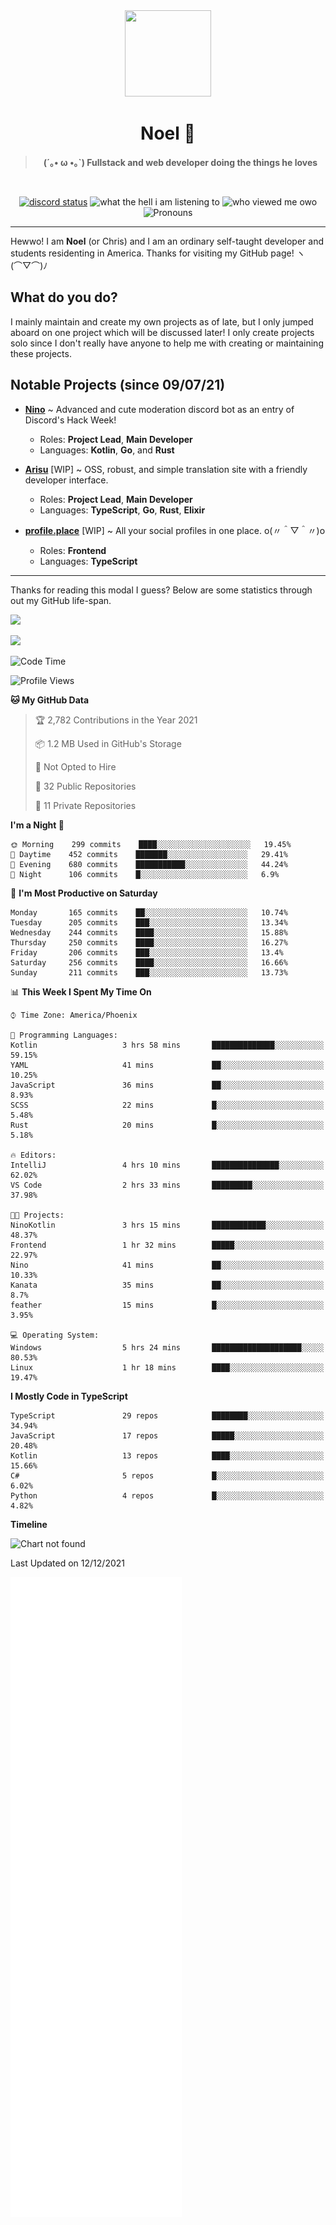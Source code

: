 <div align='center'>
  <div align='center'>
    <img
      src='https://cdn.floofy.dev/art/icons/icon_cinnamonserval.png'
      width='138'
      height='138'
    />
  </div>
  <h1>Noel 🐾</h1>
  <blockquote><strong>(´｡• ω •｡`) Fullstack and web developer doing the things he loves</strong></blockquote>

  <br />

  <a href='https://discord.com/users/280158289667555328' target='_blank'><img alt="discord status" src="https://dev.discordprofiles.me/badge/status/280158289667555328" /></a>
  <img alt="what the hell i am listening to" src="https://dev.discordprofiles.me/badge/spotify/280158289667555328" />
  <img alt="who viewed me owo" src="https://komarev.com/ghpvc/?username=auguwu" />
  <img alt='Pronouns' src='https://img.shields.io/endpoint?url=https://pronoundb.org/shields/6004d014406af11e4593a013' />
</div>

<hr />

Hewwo! I am **Noel** (or Chris) and I am an ordinary self-taught developer and students residenting in America. Thanks for visiting my GitHub page! ヽ(⌒▽⌒)ﾉ

## What do you do?
I mainly maintain and create my own projects as of late, but I only jumped aboard on one project which will be discussed later! I only create projects
solo since I don't really have anyone to help me with creating or maintaining these projects.

## Notable Projects (since 09/07/21)
- [**Nino**](https://nino.sh) ~ Advanced and cute moderation discord bot as an entry of Discord's Hack Week!
  - Roles: **Project Lead**, **Main Developer**
  - Languages: **Kotlin**, **Go**, and **Rust**

- [**Arisu**](https://arisu.land) [WIP] ~ OSS, robust, and simple translation site with a friendly developer interface.
  - Roles: **Project Lead**, **Main Developer**
  - Languages: **TypeScript**, **Go**, **Rust**, **Elixir**

- [**profile.place**](https://profile.place) [WIP] ~ All your social profiles in one place. o(〃＾▽＾〃)o
  - Roles: **Frontend**
  - Languages: **TypeScript**

---

Thanks for reading this modal I guess? Below are some statistics through out my GitHub life-span.

![](https://github-readme-stats.vercel.app/api?username=auguwu&count_private=true&show_icons=true&theme=gruvbox)

![](https://github-readme-stats.vercel.app/api/top-langs/?username=auguwu&layout=compact&theme=gruvbox)

<!--START_SECTION:waka-->
![Code Time](http://img.shields.io/badge/Code%20Time-2%2C490%20hrs%2036%20mins-blue)

![Profile Views](http://img.shields.io/badge/Profile%20Views-10-blue)

**🐱 My GitHub Data** 

> 🏆 2,782 Contributions in the Year 2021
 > 
> 📦 1.2 MB Used in GitHub's Storage 
 > 
> 🚫 Not Opted to Hire
 > 
> 📜 32 Public Repositories 
 > 
> 🔑 11 Private Repositories  
 > 
**I'm a Night 🦉** 

```text
🌞 Morning    299 commits    ████░░░░░░░░░░░░░░░░░░░░░   19.45% 
🌆 Daytime    452 commits    ███████░░░░░░░░░░░░░░░░░░   29.41% 
🌃 Evening    680 commits    ███████████░░░░░░░░░░░░░░   44.24% 
🌙 Night      106 commits    █░░░░░░░░░░░░░░░░░░░░░░░░   6.9%

```
📅 **I'm Most Productive on Saturday** 

```text
Monday       165 commits    ██░░░░░░░░░░░░░░░░░░░░░░░   10.74% 
Tuesday      205 commits    ███░░░░░░░░░░░░░░░░░░░░░░   13.34% 
Wednesday    244 commits    ████░░░░░░░░░░░░░░░░░░░░░   15.88% 
Thursday     250 commits    ████░░░░░░░░░░░░░░░░░░░░░   16.27% 
Friday       206 commits    ███░░░░░░░░░░░░░░░░░░░░░░   13.4% 
Saturday     256 commits    ████░░░░░░░░░░░░░░░░░░░░░   16.66% 
Sunday       211 commits    ███░░░░░░░░░░░░░░░░░░░░░░   13.73%

```


📊 **This Week I Spent My Time On** 

```text
⌚︎ Time Zone: America/Phoenix

💬 Programming Languages: 
Kotlin                   3 hrs 58 mins       ██████████████░░░░░░░░░░░   59.15% 
YAML                     41 mins             ██░░░░░░░░░░░░░░░░░░░░░░░   10.25% 
JavaScript               36 mins             ██░░░░░░░░░░░░░░░░░░░░░░░   8.93% 
SCSS                     22 mins             █░░░░░░░░░░░░░░░░░░░░░░░░   5.48% 
Rust                     20 mins             █░░░░░░░░░░░░░░░░░░░░░░░░   5.18%

🔥 Editors: 
IntelliJ                 4 hrs 10 mins       ███████████████░░░░░░░░░░   62.02% 
VS Code                  2 hrs 33 mins       █████████░░░░░░░░░░░░░░░░   37.98%

🐱‍💻 Projects: 
NinoKotlin               3 hrs 15 mins       ████████████░░░░░░░░░░░░░   48.37% 
Frontend                 1 hr 32 mins        █████░░░░░░░░░░░░░░░░░░░░   22.97% 
Nino                     41 mins             ██░░░░░░░░░░░░░░░░░░░░░░░   10.33% 
Kanata                   35 mins             ██░░░░░░░░░░░░░░░░░░░░░░░   8.7% 
feather                  15 mins             █░░░░░░░░░░░░░░░░░░░░░░░░   3.95%

💻 Operating System: 
Windows                  5 hrs 24 mins       ████████████████████░░░░░   80.53% 
Linux                    1 hr 18 mins        ████░░░░░░░░░░░░░░░░░░░░░   19.47%

```

**I Mostly Code in TypeScript** 

```text
TypeScript               29 repos            ████████░░░░░░░░░░░░░░░░░   34.94% 
JavaScript               17 repos            █████░░░░░░░░░░░░░░░░░░░░   20.48% 
Kotlin                   13 repos            ████░░░░░░░░░░░░░░░░░░░░░   15.66% 
C#                       5 repos             █░░░░░░░░░░░░░░░░░░░░░░░░   6.02% 
Python                   4 repos             █░░░░░░░░░░░░░░░░░░░░░░░░   4.82%

```


**Timeline**

![Chart not found](https://raw.githubusercontent.com/auguwu/auguwu/master/charts/bar_graph.png) 


 Last Updated on 12/12/2021
<!--END_SECTION:waka-->

![](./github-metrics.svg)
